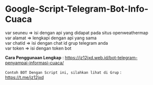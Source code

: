 # Google-Script-Telegram-Bot-Info-Cuaca
var seuneu => isi dengan api yang didapat pada situs openweathermap <br>
var alamat => lengkapi dengan api yang sama <br>
var chatid => isi dengan chat id grup telegram anda <br>
var token => isi dengan token bot <br>

<strong>Cara Penggunaan Lengkap</strong> : https://jz12jxd.web.id/bot-telegram-penyampai-informasi-cuaca/

<code>Contoh BOT Dengan Script ini, silahkan lihat di Grup</code> : https://t.me/jz12jxd
